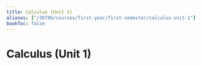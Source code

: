 ```yaml
---
title: Calculus (Unit 1)
aliases: ["/30786/courses/first-year/first-semester/calculus-unit-1"]
bookToc: false
---
```


# Calculus (Unit 1)
